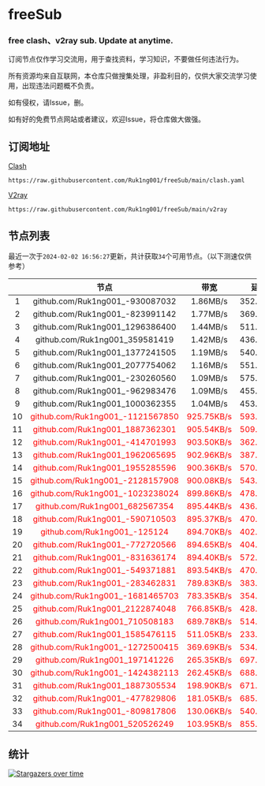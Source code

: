 # freeSub
### free clash、v2ray sub. Update at anytime.

订阅节点仅作学习交流用，用于查找资料，学习知识，不要做任何违法行为。

所有资源均来自互联网，本仓库只做搜集处理，非盈利目的，仅供大家交流学习使用，出现违法问题概不负责。

如有侵权，请Issue，删。

如有好的免费节点网站或者建议，欢迎Issue，将仓库做大做强。

## 订阅地址
[Clash](https://raw.githubusercontent.com/Ruk1ng001/freeSub/main/clash.yaml)
```
https://raw.githubusercontent.com/Ruk1ng001/freeSub/main/clash.yaml
```
[V2ray](https://raw.githubusercontent.com/Ruk1ng001/freeSub/main/v2ray)
```
https://raw.githubusercontent.com/Ruk1ng001/freeSub/main/v2ray
```

## 节点列表

最近一次于`2024-02-02 16:56:27`更新，共计获取`34`个可用节点。（以下测速仅供参考）

|  | 节点 | 带宽 | 延迟 |
|:-:|:--:|:--:|:--:|
 | 1 | github.com/Ruk1ng001_-930087032 | 1.86MB/s | 352.00ms |
 | 2 | github.com/Ruk1ng001_-823991142 | 1.77MB/s | 369.00ms |
 | 3 | github.com/Ruk1ng001_1296386400 | 1.44MB/s | 511.00ms |
 | 4 | github.com/Ruk1ng001_359581419 | 1.42MB/s | 436.00ms |
 | 5 | github.com/Ruk1ng001_1377241505 | 1.19MB/s | 540.00ms |
 | 6 | github.com/Ruk1ng001_2077754062 | 1.16MB/s | 551.00ms |
 | 7 | github.com/Ruk1ng001_-230260560 | 1.09MB/s | 575.00ms |
 | 8 | github.com/Ruk1ng001_-962983476 | 1.09MB/s | 455.00ms |
 | 9 | github.com/Ruk1ng001_1000362355 | 1.04MB/s | 453.00ms |
 | 10 | <font color=red>github.com/Ruk1ng001_-1121567850</font> | <font color=red>925.75KB/s</font> | <font color=red>593.00ms</font> |
 | 11 | <font color=red>github.com/Ruk1ng001_1887362301</font> | <font color=red>905.54KB/s</font> | <font color=red>509.00ms</font> |
 | 12 | <font color=red>github.com/Ruk1ng001_-414701993</font> | <font color=red>903.50KB/s</font> | <font color=red>362.00ms</font> |
 | 13 | <font color=red>github.com/Ruk1ng001_1962065695</font> | <font color=red>902.96KB/s</font> | <font color=red>387.00ms</font> |
 | 14 | <font color=red>github.com/Ruk1ng001_1955285596</font> | <font color=red>900.36KB/s</font> | <font color=red>570.00ms</font> |
 | 15 | <font color=red>github.com/Ruk1ng001_-2128157908</font> | <font color=red>900.08KB/s</font> | <font color=red>543.00ms</font> |
 | 16 | <font color=red>github.com/Ruk1ng001_-1023238024</font> | <font color=red>899.86KB/s</font> | <font color=red>478.00ms</font> |
 | 17 | <font color=red>github.com/Ruk1ng001_682567354</font> | <font color=red>895.44KB/s</font> | <font color=red>436.00ms</font> |
 | 18 | <font color=red>github.com/Ruk1ng001_-590710503</font> | <font color=red>895.37KB/s</font> | <font color=red>470.00ms</font> |
 | 19 | <font color=red>github.com/Ruk1ng001_-125124</font> | <font color=red>894.70KB/s</font> | <font color=red>402.00ms</font> |
 | 20 | <font color=red>github.com/Ruk1ng001_-772720566</font> | <font color=red>894.65KB/s</font> | <font color=red>404.00ms</font> |
 | 21 | <font color=red>github.com/Ruk1ng001_-831636174</font> | <font color=red>894.40KB/s</font> | <font color=red>572.00ms</font> |
 | 22 | <font color=red>github.com/Ruk1ng001_-549371881</font> | <font color=red>893.54KB/s</font> | <font color=red>470.00ms</font> |
 | 23 | <font color=red>github.com/Ruk1ng001_-283462831</font> | <font color=red>789.83KB/s</font> | <font color=red>383.00ms</font> |
 | 24 | <font color=red>github.com/Ruk1ng001_-1681465703</font> | <font color=red>783.35KB/s</font> | <font color=red>354.00ms</font> |
 | 25 | <font color=red>github.com/Ruk1ng001_2122874048</font> | <font color=red>766.85KB/s</font> | <font color=red>428.00ms</font> |
 | 26 | <font color=red>github.com/Ruk1ng001_710508183</font> | <font color=red>689.78KB/s</font> | <font color=red>514.00ms</font> |
 | 27 | <font color=red>github.com/Ruk1ng001_1585476115</font> | <font color=red>511.05KB/s</font> | <font color=red>233.00ms</font> |
 | 28 | <font color=red>github.com/Ruk1ng001_-1272500415</font> | <font color=red>369.69KB/s</font> | <font color=red>534.00ms</font> |
 | 29 | <font color=red>github.com/Ruk1ng001_197141226</font> | <font color=red>265.35KB/s</font> | <font color=red>697.00ms</font> |
 | 30 | <font color=red>github.com/Ruk1ng001_-1424382113</font> | <font color=red>262.45KB/s</font> | <font color=red>688.00ms</font> |
 | 31 | <font color=red>github.com/Ruk1ng001_1887305534</font> | <font color=red>198.90KB/s</font> | <font color=red>671.00ms</font> |
 | 32 | <font color=red>github.com/Ruk1ng001_-477829806</font> | <font color=red>181.05KB/s</font> | <font color=red>685.00ms</font> |
 | 33 | <font color=red>github.com/Ruk1ng001_-809817806</font> | <font color=red>130.06KB/s</font> | <font color=red>540.00ms</font> |
 | 34 | <font color=red>github.com/Ruk1ng001_520526249</font> | <font color=red>103.95KB/s</font> | <font color=red>855.00ms</font> |


## 统计

[![Stargazers over time](https://starchart.cc/Ruk1ng001/freeSub.svg)](https://starchart.cc/Ruk1ng001/freeSub)